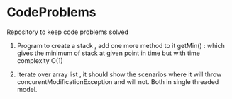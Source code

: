 # CodeProblems
Repository to keep code problems solved

1. Program to create a stack , add one more method to it getMin() : which gives the minimum of stack at given point in time but with time complexity O(1)

2. Iterate over array list , it should show the scenarios where it will throw concurentModificationException and will not. Both in single threaded model.

